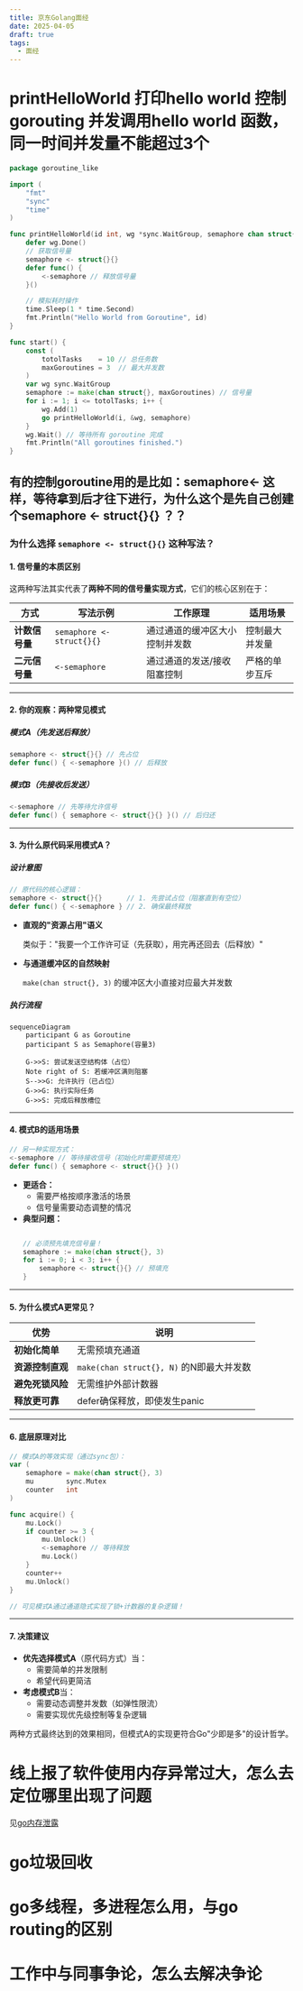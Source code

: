 ```yaml
---
title: 京东Golang面经
date: 2025-04-05
draft: true
tags:
  - 面经
---
```

# printHelloWorld 打印hello world  控制 gorouting 并发调用hello world 函数，同一时间并发量不能超过3个

```go
package goroutine_like

import (
	"fmt"
	"sync"
	"time"
)

func printHelloWorld(id int, wg *sync.WaitGroup, semaphore chan struct{}) {
	defer wg.Done()
	// 获取信号量
	semaphore <- struct{}{}
	defer func() {
		<-semaphore // 释放信号量
	}()

	// 模拟耗时操作
	time.Sleep(1 * time.Second)
	fmt.Println("Hello World from Goroutine", id)
}

func start() {
	const (
		totolTasks    = 10 // 总任务数
		maxGoroutines = 3  // 最大并发数
	)
	var wg sync.WaitGroup
	semaphore := make(chan struct{}, maxGoroutines) // 信号量
	for i := 1; i <= totolTasks; i++ {
		wg.Add(1)
		go printHelloWorld(i, &wg, semaphore)
	}
	wg.Wait() // 等待所有 goroutine 完成
	fmt.Println("All goroutines finished.")
}

```

## 有的控制goroutine用的是比如：semaphore<- 这样，等待拿到后才往下进行，为什么这个是先自己创建个semaphore <- struct{}{} ？？

### 为什么选择 `semaphore <- struct{}{}` 这种写法？

#### 1. **信号量的本质区别**

这两种写法其实代表了**两种不同的信号量实现方式**，它们的核心区别在于：

| 方式 | 写法示例 | 工作原理 | 适用场景 |
|------|----------|----------|----------|
| **计数信号量** | `semaphore <- struct{}{}` | 通过通道的缓冲区大小控制并发数 | 控制最大并发量 |
| **二元信号量** | `<-semaphore` | 通过通道的发送/接收阻塞控制 | 严格的单步互斥 |

---

#### 2. **你的观察：两种常见模式**

##### 模式A（先发送后释放）

```go
semaphore <- struct{}{} // 先占位
defer func() { <-semaphore }() // 后释放
```

##### 模式B（先接收后发送）

```go
<-semaphore // 先等待允许信号
defer func() { semaphore <- struct{}{} }() // 后归还
```

---

#### 3. **为什么原代码采用模式A？**

##### 设计意图

```go
// 原代码的核心逻辑：
semaphore <- struct{}{}      // 1. 先尝试占位（阻塞直到有空位）
defer func() { <-semaphore } // 2. 确保最终释放
```

- **直观的"资源占用"语义**  

  类似于："我要一个工作许可证（先获取），用完再还回去（后释放）"

- **与通道缓冲区的自然映射**  

  `make(chan struct{}, 3)` 的缓冲区大小直接对应最大并发数

##### 执行流程

```mermaid
sequenceDiagram
    participant G as Goroutine
    participant S as Semaphore(容量3)
    
    G->>S: 尝试发送空结构体（占位）
    Note right of S: 若缓冲区满则阻塞
    S-->>G: 允许执行（已占位）
    G->>G: 执行实际任务
    G->>S: 完成后释放槽位
```

---

#### 4. **模式B的适用场景**

```go
// 另一种实现方式：
<-semaphore // 等待接收信号（初始化时需要预填充）
defer func() { semaphore <- struct{}{} }()
```

- **更适合：**
  - 需要严格按顺序激活的场景
  - 信号量需要动态调整的情况
- **典型问题：**
  ```go

  // 必须预先填充信号量！
  semaphore := make(chan struct{}, 3)
  for i := 0; i < 3; i++ {
      semaphore <- struct{}{} // 预填充
  }
  ```

---

#### 5. **为什么模式A更常见？**

| 优势 | 说明 |
|------|------|
| **初始化简单** | 无需预填充通道 |
| **资源控制直观** | `make(chan struct{}, N)` 的N即最大并发数 |
| **避免死锁风险** | 无需维护外部计数器 |
| **释放更可靠** | defer确保释放，即使发生panic |

---

#### 6. **底层原理对比**

```go
// 模式A的等效实现（通过sync包）：
var (
    semaphore = make(chan struct{}, 3)
    mu        sync.Mutex
    counter   int
)

func acquire() {
    mu.Lock()
    if counter >= 3 {
        mu.Unlock()
        <-semaphore // 等待释放
        mu.Lock()
    }
    counter++
    mu.Unlock()
}

// 可见模式A通过通道隐式实现了锁+计数器的复杂逻辑！
```

---

#### 7. **决策建议**
- **优先选择模式A**（原代码方式）当：
  - 需要简单的并发限制
  - 希望代码更简洁
- **考虑模式B**当：
  - 需要动态调整并发数（如弹性限流）
  - 需要实现优先级控制等复杂逻辑

两种方式最终达到的效果相同，但模式A的实现更符合Go"少即是多"的设计哲学。


# 线上报了软件使用内存异常过大，怎么去定位哪里出现了问题

见[go内存泄露](../Go/Go内存泄露.md)

# go垃圾回收
# go多线程，多进程怎么用，与go routing的区别
# 工作中与同事争论，怎么去解决争论